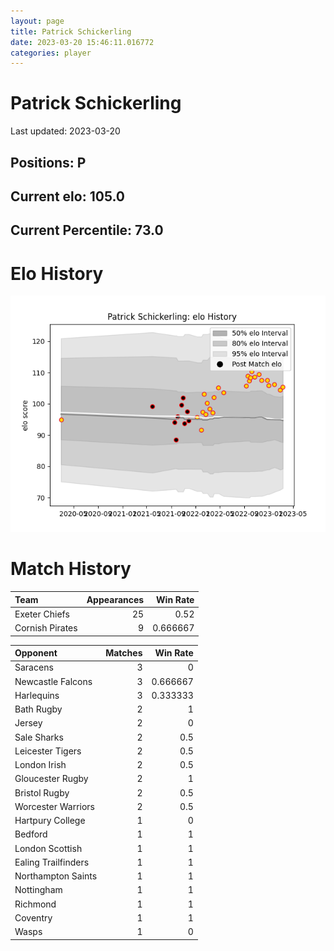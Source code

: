 ```yaml
---  
layout: page  
title: Patrick Schickerling  
date: 2023-03-20 15:46:11.016772  
categories: player  
---
```

# Patrick Schickerling


Last updated: 2023-03-20
## Positions: P

## Current elo: 105.0

## Current Percentile: 73.0

# Elo History


![elo history](history_PatrickSchickerling.png)
# Match History


| Team            |   Appearances |   Win Rate |
|:----------------|--------------:|-----------:|
| Exeter Chiefs   |            25 |   0.52     |
| Cornish Pirates |             9 |   0.666667 |

| Opponent            |   Matches |   Win Rate |
|:--------------------|----------:|-----------:|
| Saracens            |         3 |   0        |
| Newcastle Falcons   |         3 |   0.666667 |
| Harlequins          |         3 |   0.333333 |
| Bath Rugby          |         2 |   1        |
| Jersey              |         2 |   0        |
| Sale Sharks         |         2 |   0.5      |
| Leicester Tigers    |         2 |   0.5      |
| London Irish        |         2 |   0.5      |
| Gloucester Rugby    |         2 |   1        |
| Bristol Rugby       |         2 |   0.5      |
| Worcester Warriors  |         2 |   0.5      |
| Hartpury College    |         1 |   0        |
| Bedford             |         1 |   1        |
| London Scottish     |         1 |   1        |
| Ealing Trailfinders |         1 |   1        |
| Northampton Saints  |         1 |   1        |
| Nottingham          |         1 |   1        |
| Richmond            |         1 |   1        |
| Coventry            |         1 |   1        |
| Wasps               |         1 |   0        |